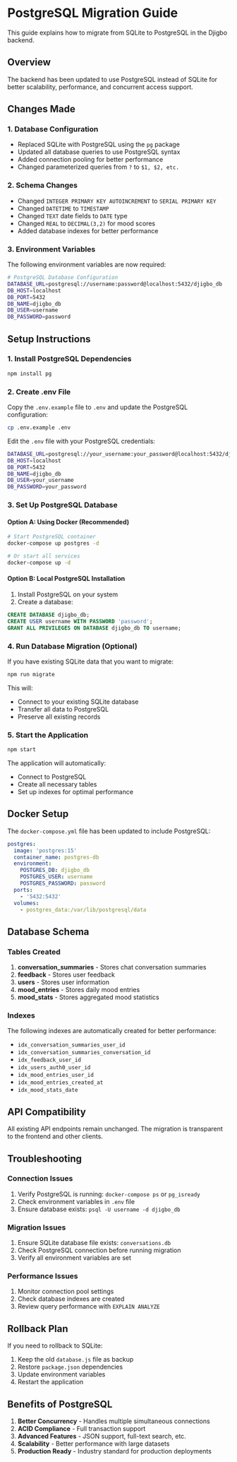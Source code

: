 # PostgreSQL Migration Guide

This guide explains how to migrate from SQLite to PostgreSQL in the Djigbo backend.

## Overview

The backend has been updated to use PostgreSQL instead of SQLite for better scalability, performance, and concurrent access support.

## Changes Made

### 1. Database Configuration
- Replaced SQLite with PostgreSQL using the `pg` package
- Updated all database queries to use PostgreSQL syntax
- Added connection pooling for better performance
- Changed parameterized queries from `?` to `$1, $2, etc.`

### 2. Schema Changes
- Changed `INTEGER PRIMARY KEY AUTOINCREMENT` to `SERIAL PRIMARY KEY`
- Changed `DATETIME` to `TIMESTAMP`
- Changed `TEXT` date fields to `DATE` type
- Changed `REAL` to `DECIMAL(3,2)` for mood scores
- Added database indexes for better performance

### 3. Environment Variables
The following environment variables are now required:

```bash
# PostgreSQL Database Configuration
DATABASE_URL=postgresql://username:password@localhost:5432/djigbo_db
DB_HOST=localhost
DB_PORT=5432
DB_NAME=djigbo_db
DB_USER=username
DB_PASSWORD=password
```

## Setup Instructions

### 1. Install PostgreSQL Dependencies
```bash
npm install pg
```

### 2. Create .env File
Copy the `.env.example` file to `.env` and update the PostgreSQL configuration:

```bash
cp .env.example .env
```

Edit the `.env` file with your PostgreSQL credentials:
```bash
DATABASE_URL=postgresql://your_username:your_password@localhost:5432/djigbo_db
DB_HOST=localhost
DB_PORT=5432
DB_NAME=djigbo_db
DB_USER=your_username
DB_PASSWORD=your_password
```

### 3. Set Up PostgreSQL Database

#### Option A: Using Docker (Recommended)
```bash
# Start PostgreSQL container
docker-compose up postgres -d

# Or start all services
docker-compose up -d
```

#### Option B: Local PostgreSQL Installation
1. Install PostgreSQL on your system
2. Create a database:
```sql
CREATE DATABASE djigbo_db;
CREATE USER username WITH PASSWORD 'password';
GRANT ALL PRIVILEGES ON DATABASE djigbo_db TO username;
```

### 4. Run Database Migration (Optional)
If you have existing SQLite data that you want to migrate:

```bash
npm run migrate
```

This will:
- Connect to your existing SQLite database
- Transfer all data to PostgreSQL
- Preserve all existing records

### 5. Start the Application
```bash
npm start
```

The application will automatically:
- Connect to PostgreSQL
- Create all necessary tables
- Set up indexes for optimal performance

## Docker Setup

The `docker-compose.yml` file has been updated to include PostgreSQL:

```yaml
postgres:
  image: 'postgres:15'
  container_name: postgres-db
  environment:
    POSTGRES_DB: djigbo_db
    POSTGRES_USER: username
    POSTGRES_PASSWORD: password
  ports:
    - '5432:5432'
  volumes:
    - postgres_data:/var/lib/postgresql/data
```

## Database Schema

### Tables Created
1. **conversation_summaries** - Stores chat conversation summaries
2. **feedback** - Stores user feedback
3. **users** - Stores user information
4. **mood_entries** - Stores daily mood entries
5. **mood_stats** - Stores aggregated mood statistics

### Indexes
The following indexes are automatically created for better performance:
- `idx_conversation_summaries_user_id`
- `idx_conversation_summaries_conversation_id`
- `idx_feedback_user_id`
- `idx_users_auth0_user_id`
- `idx_mood_entries_user_id`
- `idx_mood_entries_created_at`
- `idx_mood_stats_date`

## API Compatibility

All existing API endpoints remain unchanged. The migration is transparent to the frontend and other clients.

## Troubleshooting

### Connection Issues
1. Verify PostgreSQL is running: `docker-compose ps` or `pg_isready`
2. Check environment variables in `.env` file
3. Ensure database exists: `psql -U username -d djigbo_db`

### Migration Issues
1. Ensure SQLite database file exists: `conversations.db`
2. Check PostgreSQL connection before running migration
3. Verify all environment variables are set

### Performance Issues
1. Monitor connection pool settings
2. Check database indexes are created
3. Review query performance with `EXPLAIN ANALYZE`

## Rollback Plan

If you need to rollback to SQLite:
1. Keep the old `database.js` file as backup
2. Restore `package.json` dependencies
3. Update environment variables
4. Restart the application

## Benefits of PostgreSQL

1. **Better Concurrency** - Handles multiple simultaneous connections
2. **ACID Compliance** - Full transaction support
3. **Advanced Features** - JSON support, full-text search, etc.
4. **Scalability** - Better performance with large datasets
5. **Production Ready** - Industry standard for production deployments 